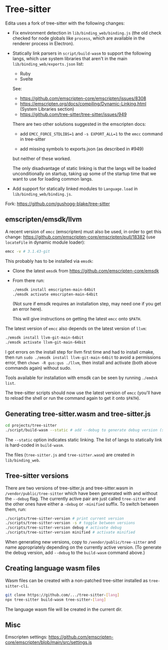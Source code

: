 Tree-sitter
===

Edita uses a fork of tree-sitter with the following changes:

- Fix environment detection in `lib/binding_web/binding.js` (the old check checked for node globals like `process`, which are available in the renderer process in Electron).

- Statically link parsers in `script/build-wasm` to support the following langs, which use system libraries that aren't in the main `lib/binding_web/exports.json` list:

	- Ruby
	- Svelte
	
	See:
	
	- https://github.com/emscripten-core/emscripten/issues/8308
	- https://emscripten.org/docs/compiling/Dynamic-Linking.html (System Libraries section)
	- https://github.com/tree-sitter/tree-sitter/issues/949
	
	There are two other solutions suggested in the emscripten docs:
	
	- add `EMCC_FORCE_STDLIBS=1` and `-s EXPORT_ALL=1` to the `emcc` command in tree-sitter
	
	- add missing symbols to exports.json (as described in #949)
	
	but neither of these worked.
	
	The only disadvantage of static linking is that the langs will be loaded unconditionally on startup, taking up some of the startup time that we want to use for loading common langs.

- Add support for statically linked modules to `Language.load` in `lib/binding_web/binding.js`.

Fork: https://github.com/gushogg-blake/tree-sitter

## emscripten/emsdk/llvm

A recent version of `emcc` (emscripten) must also be used, in order to get this change: https://github.com/emscripten-core/emscripten/pull/18382 (use `locateFile` in dynamic module loader):

```bash
emcc -v # 3.1.43-git
```

This probably has to be installed via `emsdk`:

- Clone the latest `emsdk` from https://github.com/emscripten-core/emsdk

- From there run:

	```bash
	./emsdk install emscripten-main-64bit
	./emsdk activate emscripten-main-64bit
	```
	
	(Not sure if emsdk requires an installation step, may need one if you get an error here).
	
	This will give instructions on getting the latest `emcc` onto `$PATH`.

The latest version of `emcc` also depends on the latest version of `llvm`:

```bash
./emsdk install llvm-git-main-64bit
./emsdk activate llvm-git-main-64bit
```

I got errors on the install step for llvm first time and had to install cmake, then run `sudo ./emsdk install llvm-git-main-64bit` to avoid a permissions error, then `chown -R gus:gus ./llvm`, then install and activate (both above commands again) without sudo.

Tools available for installation with emsdk can be seen by running `./emdsk list`.

The tree-sitter scripts should now use the latest version of `emcc` (you'll have to reload the shell or run the command again to get it onto `$PATH`).

## Generating tree-sitter.wasm and tree-sitter.js

```bash
cd projects/tree-sitter
./script/build-wasm --static # add --debug to generate debug version (see below)
```

The `--static` option indicates static linking. The list of langs to statically link is hard-coded in `build-wasm`.

The files (`tree-sitter.js` and `tree-sitter.wasm`) are created in `lib/binding_web`.

## Tree-sitter versions

There are two versions of tree-sitter.js and tree-sitter.wasm in `/vendor/public/tree-sitter` which have been generated with and without the `--debug` flag. The currently active pair are just called `tree-sitter` and the other ones have either a `-debug` or `-minified` suffix. To switch between them, run:

```bash
./scripts/tree-sitter-version # print current version
./scripts/tree-sitter-version -s # toggle between versions
./scripts/tree-sitter-version debug # activate debug
./scripts/tree-sitter-version minified # activate minified
```

When generating new versions, copy to `/vendor/public/tree-sitter` and name appropriately depending on the currently active version. (To generate the debug version, add `--debug` to the `build-wasm` command above.)

## Creating language wasm files

Wasm files can be created with a non-patched tree-sitter installed as `tree-sitter-cli`.

```bash
git clone https://github.com/.../tree-sitter-[lang]
npx tree-sitter build-wasm tree-sitter-[lang]
```

The language wasm file will be created in the current dir.

## Misc

Emscripten settings: https://github.com/emscripten-core/emscripten/blob/main/src/settings.js
